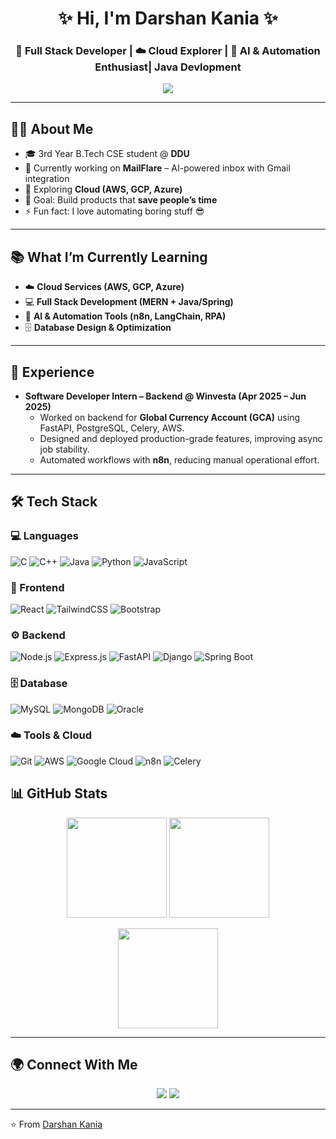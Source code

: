 <!-- Profile Header -->
<h1 align="center">✨ Hi, I'm <b>Darshan Kania</b> ✨</h1>
<h3 align="center">🚀 Full Stack Developer | ☁️ Cloud Explorer | 🤖 AI & Automation Enthusiast| Java Devlopment</h3>

<!-- Typing Animation -->
<p align="center">
  <a href="https://github.com/DenverCoder1/readme-typing-svg">
    <img src="https://readme-typing-svg.demolab.com?font=Fira+Code&size=22&pause=1000&color=00C3FF&center=true&vCenter=true&width=600&lines=Full+Stack+Developer;Springboot+Development;AI+%26+Automation+Explorer;Building+MailFlare+%F0%9F%9A%80;Always+learning+new+techs+%F0%9F%92%BB" />
  </a>
</p>

---

## 👨‍💻 About Me
- 🎓 3rd Year B.Tech CSE student @ **DDU**  
- 🚀 Currently working on **MailFlare** – AI-powered inbox with Gmail integration  
- 🌱 Exploring **Cloud (AWS, GCP, Azure)**
- 🎯 Goal: Build products that **save people’s time**   
- ⚡ Fun fact: I love automating boring stuff 😎

---

## 📚 What I’m Currently Learning
- ☁️ **Cloud Services (AWS, GCP, Azure)**
- 💻 **Full Stack Development (MERN + Java/Spring)**
- 🤖 **AI & Automation Tools (n8n, LangChain, RPA)**
- 🗄️ **Database Design & Optimization**

---

## 💼 Experience
- **Software Developer Intern – Backend @ Winvesta (Apr 2025 – Jun 2025)**  
  - Worked on backend for **Global Currency Account (GCA)** using FastAPI, PostgreSQL, Celery, AWS.  
  - Designed and deployed production-grade features, improving async job stability.  
  - Automated workflows with **n8n**, reducing manual operational effort.  

---

## 🛠️ Tech Stack

### 💻 Languages  
![C](https://img.shields.io/badge/C-00599C?style=flat&logo=c&logoColor=white) ![C++](https://img.shields.io/badge/C++-00599C?style=flat&logo=c%2B%2B&logoColor=white) ![Java](https://img.shields.io/badge/Java-007396?style=flat&logo=java&logoColor=white) ![Python](https://img.shields.io/badge/Python-14354C?style=flat&logo=python&logoColor=white) ![JavaScript](https://img.shields.io/badge/JavaScript-323330?style=flat&logo=javascript&logoColor=F7DF1E)  

### 🎨 Frontend  
![React](https://img.shields.io/badge/React-20232A?style=flat&logo=react&logoColor=61DAFB) ![TailwindCSS](https://img.shields.io/badge/Tailwind_CSS-38B2AC?style=flat&logo=tailwind-css&logoColor=white) ![Bootstrap](https://img.shields.io/badge/Bootstrap-563D7C?style=flat&logo=bootstrap&logoColor=white)  

### ⚙️ Backend  
![Node.js](https://img.shields.io/badge/Node.js-339933?style=flat&logo=node-dot-js&logoColor=white) ![Express.js](https://img.shields.io/badge/Express.js-000000?style=flat&logo=express&logoColor=white) ![FastAPI](https://img.shields.io/badge/FastAPI-009688?style=flat&logo=fastapi&logoColor=white) ![Django](https://img.shields.io/badge/Django-092E20?style=flat&logo=django&logoColor=white) ![Spring Boot](https://img.shields.io/badge/Spring%20Boot-6DB33F?style=flat&logo=spring-boot&logoColor=white)  

### 🗄️ Database  
![MySQL](https://img.shields.io/badge/MySQL-005C84?style=flat&logo=mysql&logoColor=white) ![MongoDB](https://img.shields.io/badge/MongoDB-4EA94B?style=flat&logo=mongodb&logoColor=white) ![Oracle](https://img.shields.io/badge/Oracle-F80000?style=flat&logo=oracle&logoColor=white)  

### ☁️ Tools & Cloud  
![Git](https://img.shields.io/badge/Git-F05032?style=flat&logo=git&logoColor=white) ![AWS](https://img.shields.io/badge/AWS-232F3E?style=flat&logo=amazon-aws&logoColor=white) ![Google Cloud](https://img.shields.io/badge/Google_Cloud-4285F4?style=flat&logo=google-cloud&logoColor=white) ![n8n](https://img.shields.io/badge/n8n-ED1C40?style=flat&logo=n8n&logoColor=white) ![Celery](https://img.shields.io/badge/Celery-37814A?style=flat&logo=celery&logoColor=white)  

## 📊 GitHub Stats  

<p align="center">
  <img src="https://github-readme-stats.vercel.app/api?username=Darshan-Kania&show_icons=true&theme=tokyonight&hide_border=true&bg_color=0D1117&title_color=00C3FF&icon_color=00C3FF" height="160"/>
  <img src="https://github-readme-streak-stats.herokuapp.com/?user=Darshan-Kania&theme=tokyonight&hide_border=true&background=0D1117" height="160"/>
</p>

<p align="center">
  <img src="https://github-readme-stats.vercel.app/api/top-langs/?username=Darshan-Kania&layout=compact&theme=tokyonight&hide_border=true&bg_color=0D1117&title_color=00C3FF" height="160"/>
</p>

---

## 🌍 Connect With Me  

<p align="center">
  <a href="https://www.linkedin.com/in/darshankania2604/"><img src="https://img.shields.io/badge/LinkedIn-0077B5?style=for-the-badge&logo=linkedin&logoColor=white"/></a>
  <a href="mailto:darshankania2604@gmail.com"><img src="https://img.shields.io/badge/Email-D14836?style=for-the-badge&logo=gmail&logoColor=white"/></a>
</p>

---

⭐️ From [Darshan Kania](https://github.com/Darshan-Kania)
